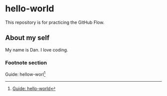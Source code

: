 # hello-world
This repository is for practicing the GitHub Flow.  

## About my self
My name is Dan. I love coding.

### Footnote section
Guide: hellow-worl[^1]
[^1]: [Guide: hello-world](https://docs.github.com/en/get-started/start-your-journey/hello-world)
